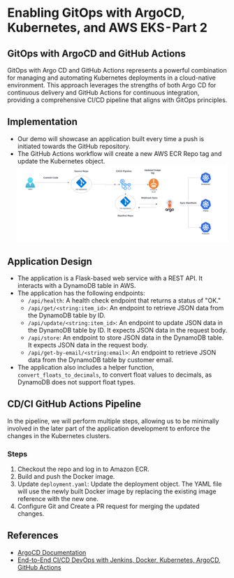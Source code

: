 # Enabling GitOps with ArgoCD, Kubernetes, and AWS EKS - Part 2


## GitOps with ArgoCD and GitHub Actions
GitOps with Argo CD and GitHub Actions represents a powerful combination for managing and automating Kubernetes deployments in a cloud-native environment. This approach leverages the strengths of both Argo CD for continuous delivery and GitHub Actions for continuous integration, providing a comprehensive CI/CD pipeline that aligns with GitOps principles.

## Implementation
- Our demo will showcase an application built every time a push is initiated towards the GitHub repository.
- The GitHub Actions workflow will create a new AWS ECR Repo tag and update the Kubernetes object.
![ArgoCD Workflow](solution_design/EndToEndGitOps.png)


## Application Design
- The application is a Flask-based web service with a REST API. It interacts with a DynamoDB table in AWS.
- The application has the following endpoints:
  - `/api/health`: A health check endpoint that returns a status of "OK."
  - `/api/get/<string:item_id>`: An endpoint to retrieve JSON data from the DynamoDB table by ID.
  - `/api/update/<string:item_id>`: An endpoint to update JSON data in the DynamoDB table by ID. It expects JSON data in the request body.
  - `/api/store`: An endpoint to store JSON data in the DynamoDB table. It expects JSON data in the request body.
  - `/api/get-by-email/<string:email>`: An endpoint to retrieve JSON data from the DynamoDB table by customer email.
- The application also includes a helper function, `convert_floats_to_decimals`, to convert float values to decimals, as DynamoDB does not support float types.

## CD/CI GitHub Actions Pipeline
In the pipeline, we will perform multiple steps, allowing us to be minimally involved in the later part of the application development to enforce the changes in the Kubernetes clusters.

### Steps
1. Checkout the repo and log in to Amazon ECR.
2. Build and push the Docker image.
3. Update `deployment.yaml`: Update the deployment object. The YAML file will use the newly built Docker image by replacing the existing image reference with the new one.
4. Configure Git and Create a PR request for merging the updated changes.

## References
- [ArgoCD Documentation](https://argo-cd.readthedocs.io/en/stable/)
- [End-to-End CI/CD DevOps with Jenkins, Docker, Kubernetes, ArgoCD, GitHub Actions](https://medium.com/django-unleashed/technical-guide-end-to-end-ci-cd-devops-with-jenkins-docker-kubernetes-argocd-github-actions-fee466fe949e)